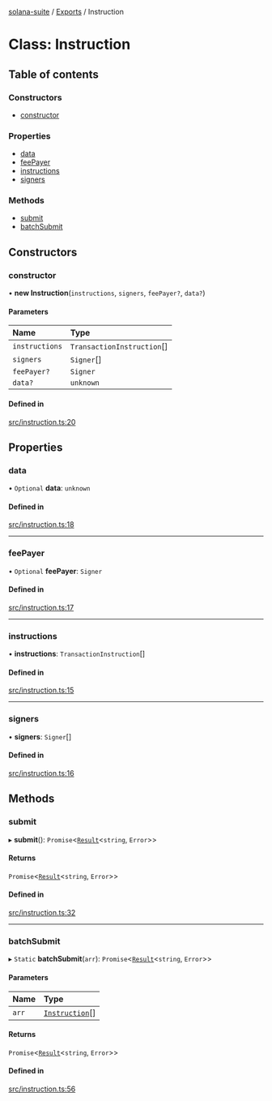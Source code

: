 [solana-suite](../README.md) / [Exports](../modules.md) / Instruction

# Class: Instruction

## Table of contents

### Constructors

- [constructor](Instruction.md#constructor)

### Properties

- [data](Instruction.md#data)
- [feePayer](Instruction.md#feepayer)
- [instructions](Instruction.md#instructions)
- [signers](Instruction.md#signers)

### Methods

- [submit](Instruction.md#submit)
- [batchSubmit](Instruction.md#batchsubmit)

## Constructors

### constructor

• **new Instruction**(`instructions`, `signers`, `feePayer?`, `data?`)

#### Parameters

| Name | Type |
| :------ | :------ |
| `instructions` | `TransactionInstruction`[] |
| `signers` | `Signer`[] |
| `feePayer?` | `Signer` |
| `data?` | `unknown` |

#### Defined in

[src/instruction.ts:20](https://github.com/fukaoi/solana-suite/blob/bbfcf40/src/instruction.ts#L20)

## Properties

### data

• `Optional` **data**: `unknown`

#### Defined in

[src/instruction.ts:18](https://github.com/fukaoi/solana-suite/blob/bbfcf40/src/instruction.ts#L18)

___

### feePayer

• `Optional` **feePayer**: `Signer`

#### Defined in

[src/instruction.ts:17](https://github.com/fukaoi/solana-suite/blob/bbfcf40/src/instruction.ts#L17)

___

### instructions

• **instructions**: `TransactionInstruction`[]

#### Defined in

[src/instruction.ts:15](https://github.com/fukaoi/solana-suite/blob/bbfcf40/src/instruction.ts#L15)

___

### signers

• **signers**: `Signer`[]

#### Defined in

[src/instruction.ts:16](https://github.com/fukaoi/solana-suite/blob/bbfcf40/src/instruction.ts#L16)

## Methods

### submit

▸ **submit**(): `Promise`<[`Result`](../modules.md#result)<`string`, `Error`\>\>

#### Returns

`Promise`<[`Result`](../modules.md#result)<`string`, `Error`\>\>

#### Defined in

[src/instruction.ts:32](https://github.com/fukaoi/solana-suite/blob/bbfcf40/src/instruction.ts#L32)

___

### batchSubmit

▸ `Static` **batchSubmit**(`arr`): `Promise`<[`Result`](../modules.md#result)<`string`, `Error`\>\>

#### Parameters

| Name | Type |
| :------ | :------ |
| `arr` | [`Instruction`](Instruction.md)[] |

#### Returns

`Promise`<[`Result`](../modules.md#result)<`string`, `Error`\>\>

#### Defined in

[src/instruction.ts:56](https://github.com/fukaoi/solana-suite/blob/bbfcf40/src/instruction.ts#L56)
